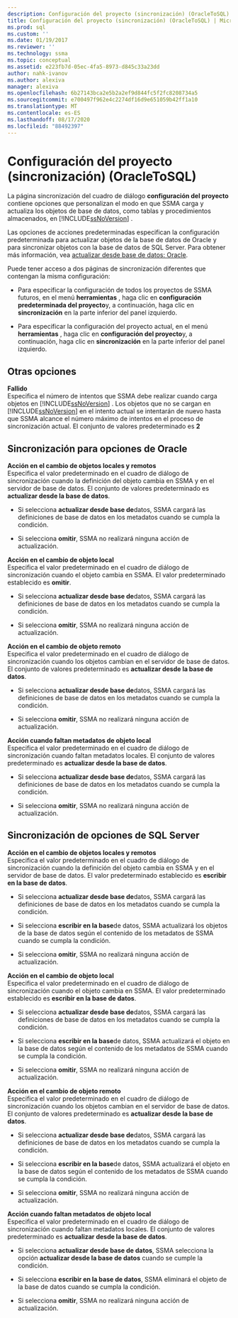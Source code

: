 ```yaml
---
description: Configuración del proyecto (sincronización) (OracleToSQL)
title: Configuración del proyecto (sincronización) (OracleToSQL) | Microsoft Docs
ms.prod: sql
ms.custom: ''
ms.date: 01/19/2017
ms.reviewer: ''
ms.technology: ssma
ms.topic: conceptual
ms.assetid: e223fb7d-05ec-4fa5-8973-d845c33a23dd
author: nahk-ivanov
ms.author: alexiva
manager: alexiva
ms.openlocfilehash: 6b27143bca2e5b2a2ef9d844fc5f2fc8208734a5
ms.sourcegitcommit: e700497f962e4c2274df16d9e651059b42ff1a10
ms.translationtype: MT
ms.contentlocale: es-ES
ms.lasthandoff: 08/17/2020
ms.locfileid: "88492397"
---
```

# <a name="project-settingssynchronization-oracletosql"></a>Configuración del proyecto (sincronización) (OracleToSQL)
La página sincronización del cuadro de diálogo **configuración del proyecto** contiene opciones que personalizan el modo en que SSMA carga y actualiza los objetos de base de datos, como tablas y procedimientos almacenados, en [!INCLUDE[ssNoVersion](../../includes/ssnoversion-md.md)] .  
  
Las opciones de acciones predeterminadas especifican la configuración predeterminada para actualizar objetos de la base de datos de Oracle y para sincronizar objetos con la base de datos de SQL Server. Para obtener más información, vea [actualizar desde base de datos: Oracle](../../ssma/oracle/refresh-from-database-oracletosql.md).  
  
Puede tener acceso a dos páginas de sincronización diferentes que contengan la misma configuración:  
  
-   Para especificar la configuración de todos los proyectos de SSMA futuros, en el menú **herramientas** , haga clic en **configuración predeterminada del proyecto**y, a continuación, haga clic en **sincronización** en la parte inferior del panel izquierdo.  
  
-   Para especificar la configuración del proyecto actual, en el menú **herramientas** , haga clic en **configuración del proyecto**y, a continuación, haga clic en **sincronización** en la parte inferior del panel izquierdo.  
  
## <a name="miscellaneous-options"></a>Otras opciones  
**Fallido**  
Especifica el número de intentos que SSMA debe realizar cuando carga objetos en [!INCLUDE[ssNoVersion](../../includes/ssnoversion-md.md)] . Los objetos que no se cargan en [!INCLUDE[ssNoVersion](../../includes/ssnoversion-md.md)] en el intento actual se intentarán de nuevo hasta que SSMA alcance el número máximo de intentos en el proceso de sincronización actual. El conjunto de valores predeterminado es **2**  
  
## <a name="synchronization-for-oracle-options"></a>Sincronización para opciones de Oracle  
**Acción en el cambio de objetos locales y remotos**  
Especifica el valor predeterminado en el cuadro de diálogo de sincronización cuando la definición del objeto cambia en SSMA y en el servidor de base de datos. El conjunto de valores predeterminado es **actualizar desde la base de datos**.  
  
-   Si selecciona **actualizar desde base de**datos, SSMA cargará las definiciones de base de datos en los metadatos cuando se cumpla la condición.  
  
-   Si selecciona **omitir**, SSMA no realizará ninguna acción de actualización.  
  
**Acción en el cambio de objeto local**  
Especifica el valor predeterminado en el cuadro de diálogo de sincronización cuando el objeto cambia en SSMA. El valor predeterminado establecido es **omitir**.  
  
-   Si selecciona **actualizar desde base de**datos, SSMA cargará las definiciones de base de datos en los metadatos cuando se cumpla la condición.  
  
-   Si selecciona **omitir**, SSMA no realizará ninguna acción de actualización.  
  
**Acción en el cambio de objeto remoto**  
Especifica el valor predeterminado en el cuadro de diálogo de sincronización cuando los objetos cambian en el servidor de base de datos. El conjunto de valores predeterminado es **actualizar desde la base de datos**.  
  
-   Si selecciona **actualizar desde base de**datos, SSMA cargará las definiciones de base de datos en los metadatos cuando se cumpla la condición.  
  
-   Si selecciona **omitir**, SSMA no realizará ninguna acción de actualización.  
  
**Acción cuando faltan metadatos de objeto local**  
Especifica el valor predeterminado en el cuadro de diálogo de sincronización cuando faltan metadatos locales. El conjunto de valores predeterminado es **actualizar desde la base de datos**.  
  
-   Si selecciona **actualizar desde base de**datos, SSMA cargará las definiciones de base de datos en los metadatos cuando se cumpla la condición.  
  
-   Si selecciona **omitir**, SSMA no realizará ninguna acción de actualización.  
  
## <a name="synchronization-for-sql-server-options"></a>Sincronización de opciones de SQL Server  
**Acción en el cambio de objetos locales y remotos**  
Especifica el valor predeterminado en el cuadro de diálogo de sincronización cuando la definición del objeto cambia en SSMA y en el servidor de base de datos. El valor predeterminado establecido es **escribir en la base de datos**.  
  
-   Si selecciona **actualizar desde base de**datos, SSMA cargará las definiciones de base de datos en los metadatos cuando se cumpla la condición.  
  
-   Si selecciona **escribir en la base**de datos, SSMA actualizará los objetos de la base de datos según el contenido de los metadatos de SSMA cuando se cumpla la condición.  
  
-   Si selecciona **omitir**, SSMA no realizará ninguna acción de actualización.  
  
**Acción en el cambio de objeto local**  
Especifica el valor predeterminado en el cuadro de diálogo de sincronización cuando el objeto cambia en SSMA. El valor predeterminado establecido es **escribir en la base de datos**.  
  
-   Si selecciona **actualizar desde base de**datos, SSMA cargará las definiciones de base de datos en los metadatos cuando se cumpla la condición.  
  
-   Si selecciona **escribir en la base**de datos, SSMA actualizará el objeto en la base de datos según el contenido de los metadatos de SSMA cuando se cumpla la condición.  
  
-   Si selecciona **omitir**, SSMA no realizará ninguna acción de actualización.  
  
**Acción en el cambio de objeto remoto**  
Especifica el valor predeterminado en el cuadro de diálogo de sincronización cuando los objetos cambian en el servidor de base de datos.  El conjunto de valores predeterminado es **actualizar desde la base de datos**.  
  
-   Si selecciona **actualizar desde base de**datos, SSMA cargará las definiciones de base de datos en los metadatos cuando se cumpla la condición.  
  
-   Si selecciona **escribir en la base**de datos, SSMA actualizará el objeto en la base de datos según el contenido de los metadatos de SSMA cuando se cumpla la condición.  
  
-   Si selecciona **omitir**, SSMA no realizará ninguna acción de actualización.  
  
**Acción cuando faltan metadatos de objeto local**  
Especifica el valor predeterminado en el cuadro de diálogo de sincronización cuando faltan metadatos locales. El conjunto de valores predeterminado es **actualizar desde la base de datos**.  
  
-   Si selecciona **actualizar desde base de datos**, SSMA selecciona la opción **actualizar desde la base de datos** cuando se cumple la condición.  
  
-   Si selecciona **escribir en la base de datos**, SSMA eliminará el objeto de la base de datos cuando se cumpla la condición.  
  
-   Si selecciona **omitir**, SSMA no realizará ninguna acción de actualización.  
  
